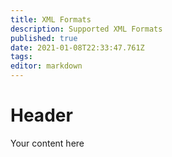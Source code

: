 ```yaml
---
title: XML Formats
description: Supported XML Formats
published: true
date: 2021-01-08T22:33:47.761Z
tags: 
editor: markdown
---
```


# Header
Your content here
